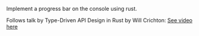 Implement a progress bar on the console using rust. 

Follows talk by Type-Driven API Design in Rust by Will Crichton:
<a href = 'https://www.youtube.com/watch?v=bnnacleqg6k'>See video here</a>
